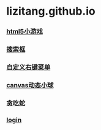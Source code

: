 # lizitang.github.io

### [html5小游戏](https://lizitang.github.io/html5-puzzle)
### [搜索框](https://lizitang.github.io/search_bar)
### [自定义右键菜单](https://lizitang.github.io/%E8%87%AA%E5%AE%9A%E4%B9%89%E5%8F%B3%E9%94%AE%E8%8F%9C%E5%8D%95)
### [canvas动态小球](https://lizitang.github.io/%E5%8A%A8%E6%80%81%E5%B0%8F%E7%90%83)
### [贪吃蛇](https://lizitang.github.io/snake_game/)
### [login](https://lizitang.github.io/login/)
